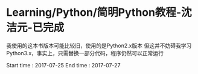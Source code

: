 # Learning/Python/简明Python教程-沈洁元-已完成
我使用的这本书版本可能比较旧，使用的是Python2.x版本
但这并不妨碍我学习Python3.x，事实上，只需替换一部分代码，程序仍然可以正常运行

Start time : 2017-07-25
End   time : 2017-07-27